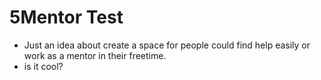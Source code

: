 # 5Mentor Test
- Just an idea about create a space for people could find help easily or work as a mentor in their freetime.
- is it cool?
